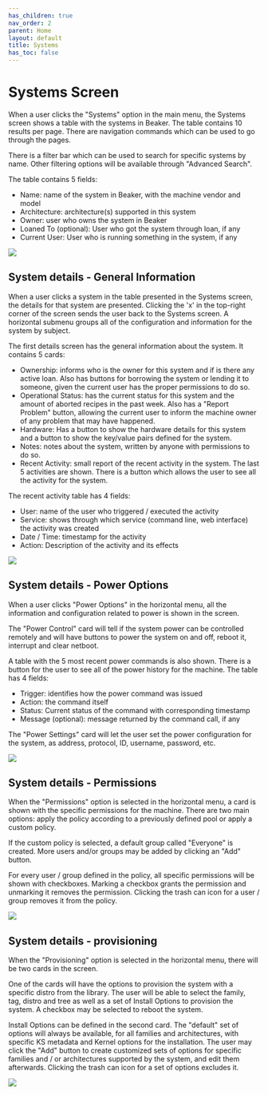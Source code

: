```yaml
---
has_children: true
nav_order: 2
parent: Home
layout: default
title: Systems
has_toc: false
---
```


# Systems Screen

When a user clicks the "Systems" option in the main menu, the Systems screen shows a table with the systems in Beaker.
The table contains 10 results per page. There are navigation commands which can be used to go through the pages.

There is a filter bar which can be used to search for specific systems by name. Other filtering options will be available
through "Advanced Search".

The table contains 5 fields:
- Name: name of the system in Beaker, with the machine vendor and model
- Architecture: architecture(s) supported in this system
- Owner: user who owns the system in Beaker
- Loaned To (optional): User who got the system through loan, if any
- Current User: User who is running something in the system, if any

![](img/systems_screen.png)

## System details - General Information

When a user clicks a system in the table presented in the Systems screen, the details for that system are presented.
Clicking the 'x' in the top-right corner of the screen sends the user back to the Systems screen.
A horizontal submenu groups all of the configuration and information for the system by subject.

The first details screen has the general information about the system. It contains 5 cards:
- Ownership: informs who is the owner for this system and if is there any active loan. Also has buttons for borrowing
the system or lending it to someone, given the current user has the proper permissions to do so.
- Operational Status: has the current status for this system and the amount of aborted recipes in the past week. Also has
a "Report Problem" button, allowing the current user to inform the machine owner of any problem that may have happened.
- Hardware: Has a button to show the hardware details for this system and a button to show the key/value pairs defined
for the system.
- Notes: notes about the system, written by anyone with permissions to do so.
- Recent Activity: small report of the recent activity in the system. The last 5 activities are shown. There is a button
which allows the user to see all the activity for the system.

The recent activity table has 4 fields:
- User: name of the user who triggered / executed the activity
- Service: shows through which service (command line, web interface) the activity was created
- Date / Time: timestamp for the activity
- Action: Description of the activity and its effects

![](img/system_details_general.png)

## System details - Power Options

When a user clicks "Power Options" in the horizontal menu, all the information and configuration related to power is
shown in the screen. 

The "Power Control" card will tell if the system power can be controlled remotely and will have buttons to power the
system on and off, reboot it, interrupt and clear netboot.

A table with the 5 most recent power commands is also shown. There is a button for the user to see all of the power
history for the machine. The table has 4 fields:
- Trigger: identifies how the power command was issued
- Action: the command itself
- Status: Current status of the command with corresponding timestamp
- Message (optional): message returned by the command call, if any

The "Power Settings" card will let the user set the power configuration for the system, as address, protocol, ID, username,
password, etc.

![](img/system_details_power.png)

## System details - Permissions

When the "Permissions" option is selected in the horizontal menu, a card is shown with the specific permissions for the
machine. There are two main options: apply the policy according to a previously defined pool or apply a custom policy.

If the custom policy is selected, a default group called "Everyone" is created. More users and/or groups may be added
by clicking an "Add" button.

For every user / group defined in the policy, all specific permissions will be shown with checkboxes. Marking a checkbox
grants the permission and unmarking it removes the permission. Clicking the trash can icon for a user / group removes it
from the policy.

![](img/system_details_permissions.png)

## System details - provisioning

When the "Provisioning" option is selected in the horizontal menu, there will be two cards in the screen.

One of the cards will have the options to provision the system with a specific distro from the library. The user will be
able to select the family, tag, distro and tree as well as a set of Install Options to provision the system. A checkbox
may be selected to reboot the system.

Install Options can be defined in the second card. The "default" set of options will always be available, for all families
and architectures, with specific KS metadata and Kernel options for the installation. The user may click the "Add" button
to create customized sets of options for specific families and / or architectures supported by the system, and edit them
afterwards. Clicking the trash can icon for a set of options excludes it.

![](img/system_details_provision.png)
